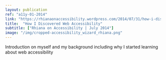```yaml
---
layout: publication
ref: "a11y-01-2014"
link: "https://rhianaonaccessibility.wordpress.com/2014/07/31/how-i-discovered-web-accessibility/"
title:  "How I Discovered Web Accessibility"
subtitle: ["Rhiana on Accessibility | July 2014"]
image: "/img/cropped-accessibility_wizard_rhiana.png"
---
```


Introduction on myself and my background including why I started learning about web accessibility
